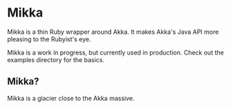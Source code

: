 # Mikka

Mikka is a thin Ruby wrapper around Akka. It makes Akka's Java API more pleasing to the Rubyist's eye.

Mikka is a work in progress, but currently used in production. Check out the examples directory for the basics.

## Mikka?

Mikka is a glacier close to the Akka massive.
